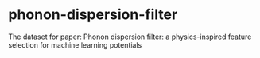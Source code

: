 # phonon-dispersion-filter
The dataset for paper: Phonon dispersion filter: a physics-inspired feature selection for machine learning potentials
